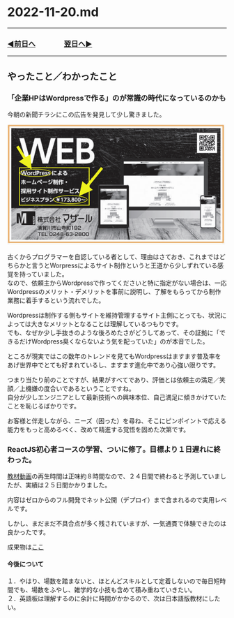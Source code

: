 # 2022-11-20.md

---
### [◀️前日へ](https://github.com/yuasys/chatty-journal/blob/main/2022/11/2022-11-19.md)&emsp;&emsp;&emsp;&emsp;[翌日へ▶️](https://github.com/yuasys/chatty-journal/blob/main/2022/11/2022-11-21.md)
---


## やったこと／わかったこと

### 「企業HPはWordpressで作る」のが常識の時代になっているのかも

今朝の新聞チラシにこの広告を発見して少し驚きました。  

![チラシ画像](https://github.com/yuasys/chatty-journal/blob/main/images/%E3%82%B9%E3%82%AF%E3%83%AA%E3%83%BC%E3%83%B3%E3%82%B7%E3%83%A7%E3%83%83%E3%83%88%202022-11-20%2010.35.45.png?raw=true)

古くからプログラマーを自認している者として、理由はさておき、これまではどちらかと言うとWorpressによるサイト制作というと王道から少しずれている感覚を持っていました。  
なので、依頼主からWordpressで作ってくださいと特に指定がない場合は、一応Wordpressのメリット・デメリットを事前に説明し、了解をもらってから制作業務に着手するという流れでした。  

Wordpressは制作する側もサイトを維持管理するサイト主側にとっても、状況によっては大きなメリットとなることは理解しているつもりです。  
でも、なぜか少し手抜きのような後ろめたさがどうしてあって、その証拠に「できるだけWordpress臭くならないよう気を配っていた」のが本音でした。  

ところが現実ではこの数年のトレンドを見てもWordpressはますます普及率をあげ世界中でとても好まれているし、ますます進化中であり心強い限りです。  

つまり当たり前のことですが、結果がすべてであり、評価とは依頼主の満足／笑顔／上機嫌の度合いであるということですね。  
自分が少しエンジニアとして最新技術への興味本位、自己満足に傾きかけていたことを恥じるばかりです。  

お客様と伴走しながら、ニーズ（困った）を尋ね、そこにピンポイントで応える能力をもっと高めるべく、改めて精進する覚悟を固めた次第です。

### ReactJS初心者コースの学習、ついに修了。目標より１日遅れに終わった。

[教材動画](https://youtu.be/f55qeKGgB_M)の再生時間は正味約８時間なので、２４日間で終わると予測していましたが、実績は２５日間かかりました。  

内容はゼロからのフル開発でネット公開（デプロイ）まで含まれるので実用レベルです。  

しかし、まだまだ不具合点が多く残されていますが、一気通貫で体験できたのは良かったです。 

成果物は[ここ](https://react-cours-cd049.web.app/)

#### 今後について

１．やはり、場数を踏まないと、ほとんどスキルとして定着しないので毎日短時間でも、場数をふやし、雑学的な小技も含めて積み重ねていきたい。  
２．英語板は理解するのに余計に時間がかかるので、次は日本語版教材にしたい。  
